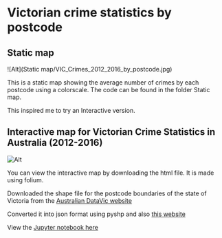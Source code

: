 # Victorian crime statistics by postcode
## Static map

![Alt](Static map/VIC_Crimes_2012_2016_by_postcode.jpg)

This is a static map showing the average number of crimes by each postcode using a colorscale. 
The code can be found in the folder Static map.

This inspired me to try an Interactive version.

## Interactive map for Victorian Crime Statistics in Australia (2012-2016)

![Alt](/Vic_Crimes_2012_2016_by_postcode.gif "Average no. of Crimes (2012-2016)")

You can view the interactive map by downloading the html file. It is made using folium. 

Downloaded the shape file for the postcode boundaries of the state of Victoria from the [Australian DataVic website](https://www.data.vic.gov.au/data/dataset/postcode-boundaries-polygon-vicmap-admin)

Converted it into json format using pyshp and also [this website](https://mygeodata.cloud/converter/shp-to-json)


View the [Jupyter notebook here](http://nbviewer.jupyter.org/github/pr4deepr/Australia_Victorian_crime_statistics/blob/master/Vic_Crimes.ipynb)
